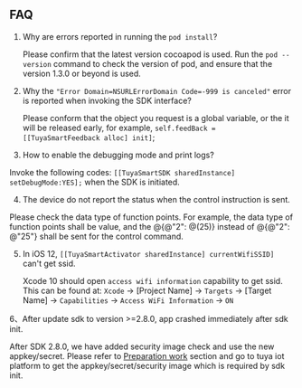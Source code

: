 ## FAQ

1. Why are errors reported in running the `pod install`? 

   Please confirm that the latest version cocoapod is used. Run the `pod --version` command to check the version of pod, and ensure that the version 1.3.0 or beyond is used. 

2. Why the `"Error Domain=NSURLErrorDomain Code=-999 is canceled"` error is reported when invoking the SDK interface? 

   Please conform that the object you request is a global variable, or the it will be released early, for example, `self.feedBack = [[TuyaSmartFeedback alloc] init]`;

3. How to enable the debugging mode and print logs? 

  Invoke the following codes: `[[TuyaSmartSDK sharedInstance] setDebugMode:YES];` when the SDK is initiated. 

4. The device  do not report the status when the control instruction is sent. 

  Please check the data type of function points. For example, the data type of function points shall be value, and the @{@"2": @(25)} instead of @{@"2": @"25"} shall be sent for the control command.

5. In iOS 12, `[[TuyaSmartActivator sharedInstance] currentWifiSSID]` can't get ssid.

   Xcode 10 should open `access wifi information` capability to get ssid. This can be found at:
     `Xcode` -> [Project Name] -> `Targets` -> [Target Name] -> `Capabilities` -> `Access WiFi Information` -> `ON`

6、After update sdk to version >=2.8.0, app crashed immediately after sdk init.

After SDK 2.8.0, we have added security image check and use the new appkey/secret. Please refer to [Preparation work](./Preparation.md) section and go to tuya iot platform to get the appkey/secret/security image which is required by sdk init.

